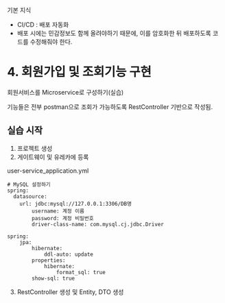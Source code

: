기본 지식

- CI/CD : 배포 자동화
- 배포 시에는 민감정보도 함께 올려야하기 때문에, 이를 암호화한 뒤 배포하도록 코드를 수정해줘야 한다.

# 4. 회원가입 및 조회기능 구현

회원서비스를 Microservice로 구성하기(실습)

기능들은 전부 postman으로 조회가 가능하도록 RestController 기반으로 작성됨.

## 실습 시작

1. 프로젝트 생성
2. 게이트웨이 및 유레카에 등록

user-service_application.yml

```
# MySQL 설정하기
spring:
  datasource:
    url: jdbc:mysql://127.0.0.1:3306/DB명
		username: 계정 이름
		password: 계정 비밀번호
		driver-class-name: com.mysql.cj.jdbc.Driver

spring:
	jpa:
		hibernate:
			ddl-auto: update
		properties:
			hibernate:
				format_sql: true
		show-sql: true

```

3. RestController 생성 및 Entity, DTO 생성
